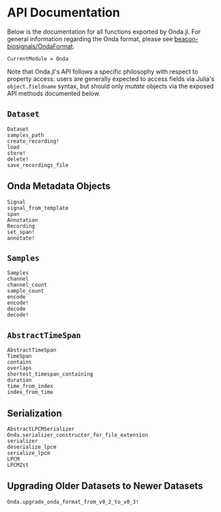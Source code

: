 # API Documentation

Below is the documentation for all functions exported by Onda.jl. For general information regarding the Onda format, please see [beacon-biosignals/OndaFormat](https://github.com/beacon-biosignals/OndaFormat).

```@meta
CurrentModule = Onda
```

Note that Onda.jl's API follows a specific philosophy with respect to property access: users are generally expected to access fields via Julia's `object.fieldname` syntax, but should only *mutate* objects via the exposed API methods documented below.

## `Dataset`

```@docs
Dataset
samples_path
create_recording!
load
store!
delete!
save_recordings_file
```

## Onda Metadata Objects

```@docs
Signal
signal_from_template
span
Annotation
Recording
set_span!
annotate!
```

## `Samples`

```@docs
Samples
channel
channel_count
sample_count
encode
encode!
decode
decode!
```

## `AbstractTimeSpan`

```@docs
AbstractTimeSpan
TimeSpan
contains
overlaps
shortest_timespan_containing
duration
time_from_index
index_from_time
```

## Serialization

```@docs
AbstractLPCMSerializer
Onda.serializer_constructor_for_file_extension
serializer
deserialize_lpcm
serialize_lpcm
LPCM
LPCMZst
```

## Upgrading Older Datasets to Newer Datasets

```@docs
Onda.upgrade_onda_format_from_v0_2_to_v0_3!
```
